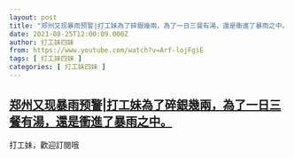 ```yaml
---
layout: post
title: "郑州又现暴雨预警|打工妹為了碎銀幾兩，為了一日三餐有湯，還是衝進了暴雨之中。"
date: 2021-08-25T12:00:09.000Z
author: 打工妹四妹
from: https://www.youtube.com/watch?v=Arf-lojFgiE
tags: [ 打工妹四妹 ]
categories: [ 打工妹四妹 ]
---
```

<!--1629892809000-->
[郑州又现暴雨预警|打工妹為了碎銀幾兩，為了一日三餐有湯，還是衝進了暴雨之中。](https://www.youtube.com/watch?v=Arf-lojFgiE)
------

<div>
打工妹，歡迎訂閱哦
</div>
